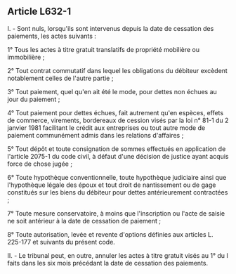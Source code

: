 Article L632-1
----
I. - Sont nuls, lorsqu'ils sont intervenus depuis la date de cessation des
paiements, les actes suivants :

1° Tous les actes à titre gratuit translatifs de propriété mobilière ou
immobilière ;

2° Tout contrat commutatif dans lequel les obligations du débiteur excèdent
notablement celles de l'autre partie ;

3° Tout paiement, quel qu'en ait été le mode, pour dettes non échues au jour du
paiement ;

4° Tout paiement pour dettes échues, fait autrement qu'en espèces, effets de
commerce, virements, bordereaux de cession visés par la loi n° 81-1 du 2 janvier
1981 facilitant le crédit aux entreprises ou tout autre mode de paiement
communément admis dans les relations d'affaires ;

5° Tout dépôt et toute consignation de sommes effectués en application de
l'article 2075-1 du code civil, à défaut d'une décision de justice ayant acquis
force de chose jugée ;

6° Toute hypothèque conventionnelle, toute hypothèque judiciaire ainsi que
l'hypothèque légale des époux et tout droit de nantissement ou de gage
constitués sur les biens du débiteur pour dettes antérieurement contractées ;

7° Toute mesure conservatoire, à moins que l'inscription ou l'acte de saisie ne
soit antérieur à la date de cessation de paiement ;

8° Toute autorisation, levée et revente d'options définies aux articles L.
225-177 et suivants du présent code.

II. - Le tribunal peut, en outre, annuler les actes à titre gratuit visés au 1°
du I faits dans les six mois précédant la date de cessation des paiements.
